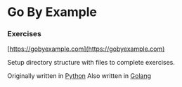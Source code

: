 # Go By Example

### Exercises

[https://gobyexample.com](https://gobyexample.com)


Setup directory structure with files to complete exercises.

Originally written in [Python](https://github.com/odran037/learn-go-by-example/tree/python)
Also written in [Golang](https://github.com/odran037/learn-go-by-example/tree/golang)